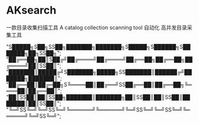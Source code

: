 # AKsearch
一款目录收集扫描工具     A catalog collection scanning tool
自动化 高并发目录采集工具

 "S█████╗S██╗SS██╗███████╗███████╗S█████╗S██████╗S███████╗██╗SS██╗";
 "██╔══██╗██║S██╔╝██╔════╝██╔════╝██╔══██╗██╔══██╗██╔════╝██║SS██║";
 "███████║█████╔╝S███████╗█████╗SS███████║██████╔╝███████╗███████║";
 "██╔══██║██╔═██╗S╚════██║██╔══╝SS██╔══██║██╔══██╗╚════██║██╔══██║";
 "██║SS██║██║SS██╗███████║███████╗██║SS██║██║SS██║███████║██║SS██║";
 "╚═╝SS╚═╝╚═╝SS╚═╝╚══════╝╚══════╝╚═╝SS╚═╝╚═╝SS╚═╝╚══════╝╚═╝SS╚═╝";

                                                                             
                                                                             
